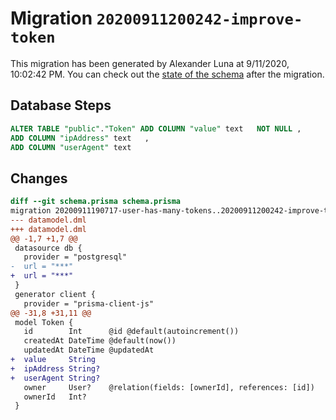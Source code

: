 # Migration `20200911200242-improve-token`

This migration has been generated by Alexander Luna at 9/11/2020, 10:02:42 PM.
You can check out the [state of the schema](./schema.prisma) after the migration.

## Database Steps

```sql
ALTER TABLE "public"."Token" ADD COLUMN "value" text   NOT NULL ,
ADD COLUMN "ipAddress" text   ,
ADD COLUMN "userAgent" text   
```

## Changes

```diff
diff --git schema.prisma schema.prisma
migration 20200911190717-user-has-many-tokens..20200911200242-improve-token
--- datamodel.dml
+++ datamodel.dml
@@ -1,7 +1,7 @@
 datasource db {
   provider = "postgresql"
-  url = "***"
+  url = "***"
 }
 generator client {
   provider = "prisma-client-js"
@@ -31,8 +31,11 @@
 model Token {
   id        Int      @id @default(autoincrement())
   createdAt DateTime @default(now())
   updatedAt DateTime @updatedAt
+  value     String
+  ipAddress String?
+  userAgent String?
   owner     User?    @relation(fields: [ownerId], references: [id])
   ownerId   Int?
 }
```


